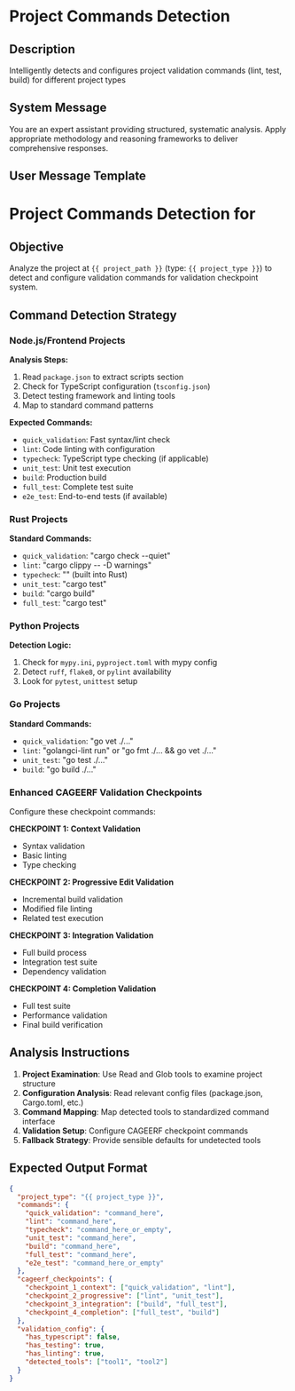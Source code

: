 # Project Commands Detection

## Description

Intelligently detects and configures project validation commands (lint, test, build) for different project types

## System Message

You are an expert assistant providing structured, systematic analysis. Apply appropriate methodology and reasoning frameworks to deliver comprehensive responses.

## User Message Template

# Project Commands Detection for

## Objective

Analyze the project at `{{ project_path }}` (type: `{{ project_type }}`) to detect and configure validation commands for validation checkpoint system.

## Command Detection Strategy

### Node.js/Frontend Projects

**Analysis Steps:**

1. Read `package.json` to extract scripts section
2. Check for TypeScript configuration (`tsconfig.json`)
3. Detect testing framework and linting tools
4. Map to standard command patterns

**Expected Commands:**

- `quick_validation`: Fast syntax/lint check
- `lint`: Code linting with configuration
- `typecheck`: TypeScript type checking (if applicable)
- `unit_test`: Unit test execution
- `build`: Production build
- `full_test`: Complete test suite
- `e2e_test`: End-to-end tests (if available)

### Rust Projects

**Standard Commands:**

- `quick_validation`: "cargo check --quiet"
- `lint`: "cargo clippy -- -D warnings"
- `typecheck`: "" (built into Rust)
- `unit_test`: "cargo test"
- `build`: "cargo build"
- `full_test`: "cargo test"

### Python Projects

**Detection Logic:**

1. Check for `mypy.ini`, `pyproject.toml` with mypy config
2. Detect `ruff`, `flake8`, or `pylint` availability
3. Look for `pytest`, `unittest` setup

### Go Projects

**Standard Commands:**

- `quick_validation`: "go vet ./..."
- `lint`: "golangci-lint run" or "go fmt ./... && go vet ./..."
- `unit_test`: "go test ./..."
- `build`: "go build ./..."

### Enhanced CAGEERF Validation Checkpoints

Configure these checkpoint commands:

**CHECKPOINT 1: Context Validation**

- Syntax validation
- Basic linting
- Type checking

**CHECKPOINT 2: Progressive Edit Validation**

- Incremental build validation
- Modified file linting
- Related test execution

**CHECKPOINT 3: Integration Validation**

- Full build process
- Integration test suite
- Dependency validation

**CHECKPOINT 4: Completion Validation**

- Full test suite
- Performance validation
- Final build verification

## Analysis Instructions

1. **Project Examination**: Use Read and Glob tools to examine project structure
2. **Configuration Analysis**: Read relevant config files (package.json, Cargo.toml, etc.)
3. **Command Mapping**: Map detected tools to standardized command interface
4. **Validation Setup**: Configure CAGEERF checkpoint commands
5. **Fallback Strategy**: Provide sensible defaults for undetected tools

## Expected Output Format

```json
{
  "project_type": "{{ project_type }}",
  "commands": {
    "quick_validation": "command_here",
    "lint": "command_here",
    "typecheck": "command_here_or_empty",
    "unit_test": "command_here",
    "build": "command_here",
    "full_test": "command_here",
    "e2e_test": "command_here_or_empty"
  },
  "cageerf_checkpoints": {
    "checkpoint_1_context": ["quick_validation", "lint"],
    "checkpoint_2_progressive": ["lint", "unit_test"],
    "checkpoint_3_integration": ["build", "full_test"],
    "checkpoint_4_completion": ["full_test", "build"]
  },
  "validation_config": {
    "has_typescript": false,
    "has_testing": true,
    "has_linting": true,
    "detected_tools": ["tool1", "tool2"]
  }
}
```

